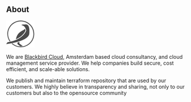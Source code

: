 ## About

[![blackbird-logo](https://raw.githubusercontent.com/blackbird-cloud/.github/main/asset/logo_simple.png)](https://blackbird.cloud)

We are [Blackbird Cloud](https://blackbird.cloud), Amsterdam based cloud consultancy, and cloud management service provider. We help companies build secure, cost efficient, and scale-able solutions.

We publish and maintain terraform repository that are used by our customers. We highly believe in transparency and sharing, not only to our customers but also to the opensource community
